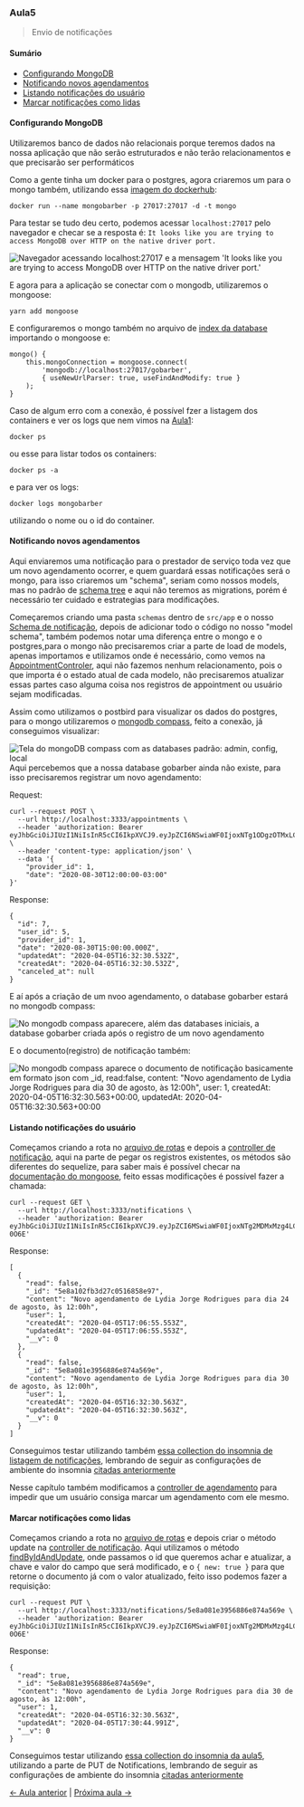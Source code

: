 
### Aula5
> Envio de notificações

#### Sumário
- [Configurando MongoDB](#configurando-mongodb)
- [Notificando novos agendamentos](#notificando-novos-agendamentos)
- [Listando notificações do usuário](#listando-notificações-do-usuário)
- [Marcar notificações como lidas](#marcar-notificações-como-lidas)

#### Configurando MongoDB
Utilizaremos banco de dados não relacionais porque teremos dados na nossa aplicação que não serão estruturados e não terão relacionamentos e que precisarão ser performáticos

Como a gente tinha um docker para o postgres, agora criaremos um para o mongo também, utilizando essa [imagem do dockerhub](https://hub.docker.com/_/mongo):
```
docker run --name mongobarber -p 27017:27017 -d -t mongo
```
Para testar se tudo deu certo, podemos acessar `localhost:27017` pelo navegador e checar se a resposta é: `It looks like you are trying to access MongoDB over HTTP on the native driver port.`

![Navegador acessando localhost:27017 e a mensagem 'It looks like you are trying to access MongoDB over HTTP on the native driver port.'](../README_FILES/images/response/mongo.png)

E agora para a aplicação se conectar com o mongodb, utilizaremos o mongoose:
```
yarn add mongoose
```
E configuraremos o mongo também no arquivo de [index da database](../src/database/index.js) importando o mongoose e:
```
mongo() {
    this.mongoConnection = mongoose.connect(
        'mongodb://localhost:27017/gobarber',
        { useNewUrlParser: true, useFindAndModify: true }
    );
}
```
Caso de algum erro com a conexão, é possível fzer a listagem dos containers e ver os logs que nem vimos na [Aula1](Aula1.md#configurando-docker):
```
docker ps
```
ou esse para listar todos os containers:
```
docker ps -a
```
e para ver os logs:
```
docker logs mongobarber
```
utilizando o nome ou o id do container.

#### Notificando novos agendamentos
Aqui enviaremos uma notificação para o prestador de serviço toda vez que um novo agendamento ocorrer, e quem guardará essas notificações será o mongo, para isso criaremos um "schema", seriam como nossos models, mas no padrão de [schema tree](https://docs.mongodb.com/manual/applications/data-models-tree-structures/) e aqui não teremos as migrations, porém é necessário ter cuidado e estrategias para modificações.

Começaremos criando uma pasta `schemas` dentro de `src/app` e o nosso [Schema de notificação](../src/app/schemas/Notification.js), depois de adicionar todo o código no nosso "model schema", também podemos notar uma diferença entre o mongo e o postgres,para o mongo não precisaremos criar a parte de load de models, apenas importamos e utilizamos onde é necessário, como vemos na [AppointmentControler](../src/app/controllers/AppointmentController.js), aqui não fazemos nenhum relacionamento, pois o que importa é o estado atual de cada modelo, não precisaremos atualizar essas partes caso alguma coisa nos registros de appointment ou usuário sejam modificadas.

Assim como utilizamos o postbird para visualizar os dados do postgres, para o mongo utilizaremos o [mongodb compass](https://www.mongodb.com/download-center/compass), feito a conexão, já conseguimos visualizar:

![Tela do mongoDB compass com as databases padrão: admin, config, local](../README_FILES/images/mongo/first_connection.png)
Aqui percebemos que a nossa database gobarber ainda não existe, para isso precisaremos registrar um novo agendamento:

Request:
```
curl --request POST \
  --url http://localhost:3333/appointments \
  --header 'authorization: Bearer eyJhbGciOiJIUzI1NiIsInR5cCI6IkpXVCJ9.eyJpZCI6NSwiaWF0IjoxNTg1ODgzOTMxLCJleHAiOjE1ODY0ODg3MzF9.mYiP3Ij0lD_OUb1jeyczPHkrKIM25IEN56KVK2r5n6c' \
  --header 'content-type: application/json' \
  --data '{
	"provider_id": 1,
	"date": "2020-08-30T12:00:00-03:00"
}'
```
Response:
```
{
  "id": 7,
  "user_id": 5,
  "provider_id": 1,
  "date": "2020-08-30T15:00:00.000Z",
  "updatedAt": "2020-04-05T16:32:30.532Z",
  "createdAt": "2020-04-05T16:32:30.532Z",
  "canceled_at": null
}
```

E aí após a criação de um nvoo agendamento, o database gobarber estará no mongodb compass:

![No mongodb compass aparecere, além das databases iniciais, a database gobarber criada após o registro de um novo agendamento](../README_FILES/images/mongo/database_gobarber.png)

E o documento(registro) de notificação também:

![No mongodb compass aparece o documento de notificação basicamente em formato json com _id, read:false, content: "Novo agendamento de Lydia Jorge Rodrigues para dia 30 de agosto, às 12:00h", user: 1, createdAt: 2020-04-05T16:32:30.563+00:00, updatedAt: 2020-04-05T16:32:30.563+00:00](../README_FILES/images/mongo/notification.png)

#### Listando notificações do usuário
Começamos criando a rota no [arquivo de rotas](../src/routes.js) e depois a [controller de notificação](../src/app/controllers/NotificationController.js), aqui na parte de pegar os registros existentes, os métodos são diferentes do sequelize, para saber mais é possível checar na [documentação do mongoose](https://mongoosejs.com/docs/api.html), feito essas modificações é possível fazer a chamada:
```
curl --request GET \
  --url http://localhost:3333/notifications \
  --header 'authorization: Bearer eyJhbGciOiJIUzI1NiIsInR5cCI6IkpXVCJ9.eyJpZCI6MSwiaWF0IjoxNTg2MDMxMzg4LCJleHAiOjE1ODY2MzYxODh9.NGAhIq3JDaxXNgC1yBVqreu8M2KyhD2qacltgU-0O6E'
```
Response:
```
[
  {
    "read": false,
    "_id": "5e8a102fb3d27c0516858e97",
    "content": "Novo agendamento de Lydia Jorge Rodrigues para dia 24 de agosto, às 12:00h",
    "user": 1,
    "createdAt": "2020-04-05T17:06:55.553Z",
    "updatedAt": "2020-04-05T17:06:55.553Z",
    "__v": 0
  },
  {
    "read": false,
    "_id": "5e8a081e3956886e874a569e",
    "content": "Novo agendamento de Lydia Jorge Rodrigues para dia 30 de agosto, às 12:00h",
    "user": 1,
    "createdAt": "2020-04-05T16:32:30.563Z",
    "updatedAt": "2020-04-05T16:32:30.563Z",
    "__v": 0
  }
]
```
Conseguimos testar utilizando também [essa collection do insomnia de listagem de notificações](../README_FILES/insomnia/GoBarber_Notifications.json), lembrando de seguir as configurações de ambiente do insomnia [citadas anteriormente](Aula2.md#cadastro-de-usuários)

Nesse capítulo também modificamos a [controller de agendamento](../src/app/controllers/AppointmentController.js) para impedir que um usuário consiga marcar um agendamento com ele mesmo.

#### Marcar notificações como lidas
Começamos criando a rota no [arquivo de rotas](../src/routes.js) e depois criar o método update na [controller de notificação](../src/app/controllers/NotificationController.js). Aqui utilizamos o método [findByIdAndUpdate](https://mongoosejs.com/docs/api.html#model_Model.findByIdAndUpdate), onde passamos o id que queremos achar e atualizar, a chave e valor do campo que será modificado, e o `{ new: true }` para que retorne o documento já com o valor atualizado, feito isso podemos fazer a requisição:

```
curl --request PUT \
  --url http://localhost:3333/notifications/5e8a081e3956886e874a569e \
  --header 'authorization: Bearer eyJhbGciOiJIUzI1NiIsInR5cCI6IkpXVCJ9.eyJpZCI6MSwiaWF0IjoxNTg2MDMxMzg4LCJleHAiOjE1ODY2MzYxODh9.NGAhIq3JDaxXNgC1yBVqreu8M2KyhD2qacltgU-0O6E'
```
Response:
```
{
  "read": true,
  "_id": "5e8a081e3956886e874a569e",
  "content": "Novo agendamento de Lydia Jorge Rodrigues para dia 30 de agosto, às 12:00h",
  "user": 1,
  "createdAt": "2020-04-05T16:32:30.563Z",
  "updatedAt": "2020-04-05T17:30:44.991Z",
  "__v": 0
}
```

Conseguimos testar utilizando [essa collection do insomnia da aula5](../README_FILES/insomnia/GoBarber_Aula5.json), utilizando a parte de PUT de Notifications, lembrando de seguir as configurações de ambiente do insomnia [citadas anteriormente](Aula2.md#cadastro-de-usuários)



[<- Aula anterior](Aula4.md) | [Próxima aula -> ](Aula6.md)
